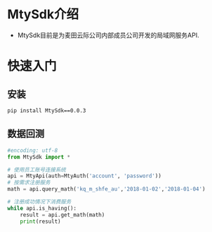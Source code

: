 # MtySdk介绍

- MtySdk目前是为麦田云际公司内部成员公司开发的局域网服务API.

# 快速入门

## 安装
`pip install MtySdk==0.0.3`

## 数据回测
```py
#encoding: utf-8
from MtySdk import *

# 使用员工账号连接系统
api = MtyApi(auth=MtyAuth('account', 'password'))
# 按需求注册服务
math = api.query_math('kq_m_shfe_au','2018-01-02','2018-01-04')

# 注册成功情况下消费服务
while api.is_having():
    result = api.get_math(math)
    print(result)
```